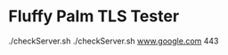 Fluffy Palm TLS Tester
================

./checkServer.sh <serverName or IP> <port>
  ./checkServer.sh www.google.com 443
